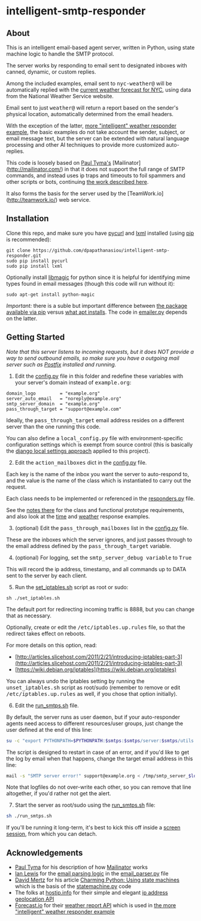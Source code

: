intelligent-smtp-responder
==========================

About
-----

This is an intelligent email-based agent server, written in Python,
using state machine logic to handle the SMTP protocol.

The server works by responding to email sent to designated inboxes with
canned, dynamic, or custom replies.

Among the included examples, email sent to <tt>nyc-weather@</tt> will be
automatically replied with the [current weather forecast for NYC](agents/weather_response_example.py), using data from
the National Weather Service website.

Email sent to just <tt>weather@</tt> will return a report based on the sender's physical location, automatically determined from the email headers.

With the exception of the latter, [more "intelligent" weather responder example](agents/weather_response_example.py#L79), the basic examples do not take account the sender, subject, or email message text, but the server can be extended with natural language processing and other AI techniques to provide more customized auto-replies.

This code is loosely based on [Paul Tyma's](http://paultyma.blogspot.com/) [Mailinator]
(http://mailinator.com/) in that it does not support the full range
of SMTP commands, and instead uses ip traps and timeouts to foil
spammers and other scripts or bots, continuing [the work described here]( http://denis.papathanasiou.org/2011/11/11/re-creating-mailinator-in-python/).

It also forms the basis for the server used by the [TeamWork.io]
(http://teamwork.io/) web service.

Installation
------------

Clone this repo, and make sure you have [pycurl](http://pycurl.sourceforge.net/) and [lxml](http://lxml.de/) installed (using [pip](http://www.pip-installer.org/en/latest/) is recommended):

```
git clone https://github.com/dpapathanasiou/intelligent-smtp-responder.git
sudo pip install pycurl
sudo pip install lxml
```

Optionally install [libmagic](http://sourceforge.net/projects/libmagic/) for python since it is helpful for identifying mime types found in email messages (though this code will run without it):

```
sudo apt-get install python-magic
```

<i>Important:</i> there is a suble but important difference between [the package available via pip](http://pypi.python.org/pypi/python-magic/) versus [what apt installs](http://packages.ubuntu.com/search?keywords=python-magic). The code in [emailer.py](utils/emailer.py) depends on the latter.

Getting Started
---------------

 <i>Note that this server listens to incoming requests, but it does NOT
 provide a way to send outbound emails, so make sure you have a outgoing
 mail server such as [Postfix](http://www.postfix.org/) installed and running.</i>

 1. Edit the [config.py](config.py) file in this folder and redefine these variables with your server's domain instead of <tt>example.org</tt>:
```
domain_logo         = "example.org"
server_auto_email   = "noreply@example.org"
smtp_server_domain  = "example.org"
pass_through_target = "support@example.com"
```
 Ideally, the <tt>pass_through_target</tt> email address resides on a different server than the one running this code.

 You can also define a <tt>local_config.py</tt> file with environment-specific configuration settings which is exempt from source control (this is basically the [django local settings approach](http://www.sparklewise.com/django-settings-for-production-and-development-best-practices/) applied to this project).

 2. Edit the <tt>action_mailboxes</tt> dict in the [config.py](config.py) file.

 Each key is the name of the inbox you want the server to auto-respond to, and the
 value is the name of the class which is instantiated to carry out the request. 

 Each class needs to be implemented or referenced in the [responders.py](agents/responders.py) file. 

 See the [notes there](agents/responders.py#L74) for the class and functional prototype requirements, and also look at the [time](agents/time_response_example.py) and [weather](agents/weather_response_example.py) response examples.

 3. (optional) Edit the <tt>pass_through_mailboxes</tt> list in the [config.py](config.py) file. 

 These are the inboxes which the server ignores, and just passes through to the email address defined by the <tt>pass_through_target</tt> variable.

 4. (optional) For logging, set the <tt>smtp_server_debug variable</tt> to <tt>True</tt>

 This will record the ip address, timestamp, and all commands up to
 DATA sent to the server by each client.

 5. Run the [set_iptables.sh](set_iptables.sh) script as root or sudo: 
```
sh ./set_iptables.sh
```

 The default port for redirecting incoming traffic is 8888, but you can change that as necessary.
 
 Optionally, create or edit the <tt>/etc/iptables.up.rules</tt> file, so that the redirect takes effect on reboots.

 For more details on this option, read:
- [http://articles.slicehost.com/2011/2/21/introducing-iptables-part-3](http://articles.slicehost.com/2011/2/21/introducing-iptables-part-3)
- [https://wiki.debian.org/iptables](https://wiki.debian.org/iptables)

 You can always undo the iptables setting by running the <tt>unset_iptables.sh</tt> script as root/sudo (remember to remove or edit <tt>/etc/iptables.up.rules</tt> as well, if you chose that option initially).

 6. Edit the [run_smtps.sh](run_smtps.sh) file.

 By default, the server runs as user <tt>daemon</tt>, but if your auto-responder agents need access to different resources/user groups, just change the user defined at the end of this line:
```sh
su -c "export PYTHONPATH=$PYTHONPATH:$smtps:$smtps/server:$smtps/utils:$smtps/agents; python -c 'import smtp_server; smtp_server.start()' > /tmp/smtp_server_$logfile.log 2>&1" daemon
```

 The script is designed to restart in case of an error, and if you'd like to get the log by email when that happens, change the target email address in this line:
```sh
mail -s "SMTP server error!" support@example.org < /tmp/smtp_server_$logfile.log
```

 Note that logfiles do not over-write each other, so you can remove that line altogether, if you'd rather not get the alert.

 7. Start the server as root/sudo using the [run_smtps.sh](run_smtps.sh) file: 
```sh
sh ./run_smtps.sh
```

 If you'll be running it long-term, it's best to kick this off inside a [screen session](http://www.tldp.org/LDP/GNU-Linux-Tools-Summary/html/virtual-terminals.html), from which you can detach.

Acknowledgements
----------------

* [Paul Tyma](http://paultyma.blogspot.com/) for his description of how [Mailinator](http://mailinator.com/) works
* [Ian Lewis](https://github.com/IanLewis) for the [email parsing logic](http://www.ianlewis.org/en/parsing-email-attachments-python) in the [email_parser.py](server/email_parser.py) file
* [David Mertz](http://www.gnosis.cx/) for his article [Charming Python: Using state machines](http://www.ibm.com/developerworks/library/l-python-state/index.html) which is the basis of the [statemachine.py](server/statemachine.py) code
* The folks at [hostip.info](http://www.hostip.info/) for their simple and elegant [ip address geolocation API](http://www.hostip.info/use.html)
* [Forecast.io](http://forecast.io/) for their [weather report API](https://developer.forecast.io/) which is used in [the more "intelligent" weather responder example](agents/weather_response_example.py#L79)
